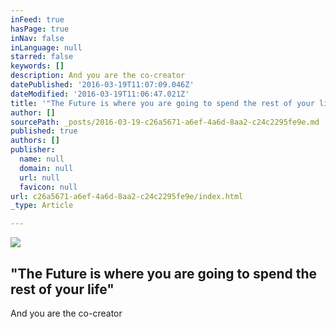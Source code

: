 ```yaml
---
inFeed: true
hasPage: true
inNav: false
inLanguage: null
starred: false
keywords: []
description: And you are the co-creator
datePublished: '2016-03-19T11:07:09.046Z'
dateModified: '2016-03-19T11:06:47.021Z'
title: '"The Future is where you are going to spend the rest of your life"'
author: []
sourcePath: _posts/2016-03-19-c26a5671-a6ef-4a6d-8aa2-c24c2295fe9e.md
published: true
authors: []
publisher:
  name: null
  domain: null
  url: null
  favicon: null
url: c26a5671-a6ef-4a6d-8aa2-c24c2295fe9e/index.html
_type: Article

---
```

![](https://the-grid-user-content.s3-us-west-2.amazonaws.com/98bab29f-b526-4636-93bc-6771e58d3aed.jpg)

## "The Future is where you are going to spend the rest of your life"

And you are the co-creator